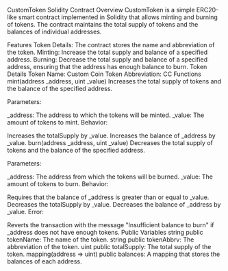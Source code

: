 CustomToken Solidity Contract
Overview
CustomToken is a simple ERC20-like smart contract implemented in Solidity that allows minting and burning of tokens. The contract maintains the total supply of tokens and the balances of individual addresses.

Features
Token Details: The contract stores the name and abbreviation of the token.
Minting: Increase the total supply and balance of a specified address.
Burning: Decrease the total supply and balance of a specified address, ensuring that the address has enough balance to burn.
Token Details
Token Name: Custom Coin
Token Abbreviation: CC
Functions
mint(address _address, uint _value)
Increases the total supply of tokens and the balance of the specified address.

Parameters:

_address: The address to which the tokens will be minted.
_value: The amount of tokens to mint.
Behavior:

Increases the totalSupply by _value.
Increases the balance of _address by _value.
burn(address _address, uint _value)
Decreases the total supply of tokens and the balance of the specified address.

Parameters:

_address: The address from which the tokens will be burned.
_value: The amount of tokens to burn.
Behavior:

Requires that the balance of _address is greater than or equal to _value.
Decreases the totalSupply by _value.
Decreases the balance of _address by _value.
Error:

Reverts the transaction with the message "Insufficient balance to burn" if _address does not have enough tokens.
Public Variables
string public tokenName: The name of the token.
string public tokenAbbrv: The abbreviation of the token.
uint public totalSupply: The total supply of the token.
mapping(address => uint) public balances: A mapping that stores the balances of each address.
